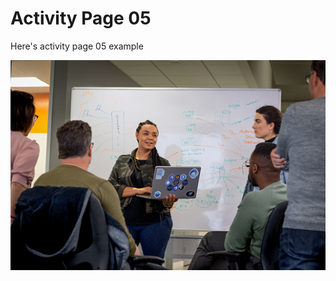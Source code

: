 # Activity Page 05

Here's activity page 05 example

![ActivityImage05](https://raw.githubusercontent.com/Vas-MSFT/building-solutions-with-dft/main/LabImages/ActivityImage05.png)
